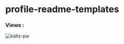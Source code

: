 # profile-readme-templates


<p align="right"> <h3> Views :</h3> <img src="https://komarev.com/ghpvc/?username=kidtzz&label=Profile%20views&color=0e75b6&style=flat"
    alt="kidtz-pw" /> 
  </p>
